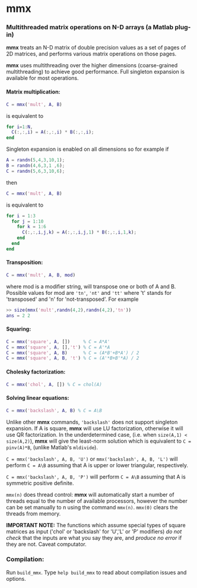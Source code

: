 # mmx

### Multithreaded matrix operations on N-D arrays (a Matlab plug-in)

**mmx** treats an N-D matrix of double precision values as a set of pages of 2D matrices, and performs various matrix operations on those pages.

**mmx** uses multithreading over the higher dimensions (coarse-grained multithreading) to achieve good performance. Full singleton expansion is available for most operations.

#### Matrix multiplication:

```matlab
C = mmx('mult', A, B)
```
is equivalent to 

```matlab
for i=1:N, 
  C(:,:,i) = A(:,:,i) * B(:,:,i); 
end
``` 
Singleton expansion is enabled on all dimensions so for example if 

```matlab
A = randn(5,4,3,10,1); 
B = randn(4,6,3,1 ,6); 
C = randn(5,6,3,10,6); 
```
then 

```matlab
C = mmx('mult', A, B)
```
is equivalent to 

```matlab
for i = 1:3 
  for j = 1:10 
    for k = 1:6 
      C(:,:,i,j,k) = A(:,:,i,j,1) * B(:,:,i,1,k); 
    end 
  end 
end
```
#### Transposition:
```matlab
C = mmx('mult', A, B, mod)
```
where mod is a modifier string, will 
transpose one or both of A and B. Possible values for mod are 
`'tn'`, `'nt'` and `'tt'` where 't' stands for 'transposed' and 'n' for 
'not-transposed'. For example 

```matlab
>> size(mmx('mult',randn(4,2),randn(4,2),'tn')) 
ans = 2 2
```
#### Squaring:
```matlab
C = mmx('square', A, [])     % C = A*A' 
C = mmx('square', A, [],'t') % C = A'*A
C = mmx('square', A, B)      % C = (A*B'+B*A') / 2
C = mmx('square', A, B, 't') % C = (A'*B+B'*A) / 2
```
#### Cholesky factorization:

```matlab
C = mmx('chol', A, []) % C = chol(A)
```

#### Solving linear equations:
```matlab
C = mmx('backslash', A, B) % C = A\B
```

Unlike other __mmx__ commands, `'backslash'` does not support singleton 
expansion. If A is square, __mmx__ will use LU factorization, otherwise it will use QR factorization. In the underdetermined case, (i.e. when 
`size(A,1) < size(A,2)`), __mmx__ will give the least-norm solution which 
is equivalent to `C = pinv(A)*B`, (unlike Matlab's `mldivide`).

`C = mmx('backslash', A, B, 'U')` or `mmx('backslash', A, B, 'L')` will 
perform `C = A\B` assuming that A is upper or lower triangular, 
respectively.

`C = mmx('backslash', A, B, 'P')` will perform `C = A\B` assuming that A 
is symmetric positive definite.

`mmx(n)` does thread control: __mmx__ will automatically start a number of threads equal to the number of available processors, however the 
number can be set manually to n using the command `mmx(n)`. `mmx(0)` clears the threads from memory.

__IMPORTANT NOTE:__ The functions which assume special types of square 
matrices as input ('chol' or 'backslash' for 'U','L' or 'P' 
modifiers) _do not check_ that the inputs are what you say they 
are, and _produce no error_ if they are not. Caveat computator.

### Compilation: 
Run `build_mmx`. Type `help build_mmx` to read about compilation issues and options.